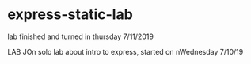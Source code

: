 # express-static-lab

lab finished and turned in thursday 7/11/2019

LAB JOn solo lab about intro to express, started on nWednesday 7/10/19